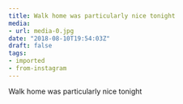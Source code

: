 ```yaml
---
title: Walk home was particularly nice tonight
media:
- url: media-0.jpg
date: "2018-08-10T19:54:03Z"
draft: false
tags:
- imported
- from-instagram
---
```

Walk home was particularly nice tonight
